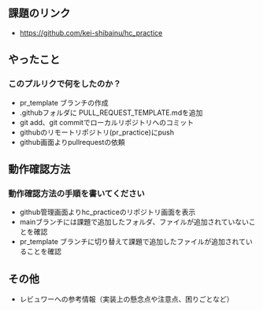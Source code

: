 ## 課題のリンク

* https://github.com/kei-shibainu/hc_practice

## やったこと

### このプルリクで何をしたのか？
+ pr_template ブランチの作成
+ .githubフォルダに PULL_REQUEST_TEMPLATE.mdを追加
+ git add、git commitでローカルリポジトリへのコミット
+ githubのリモートリポジトリ(pr_practice)にpush
+ github画面よりpullrequestの依頼


## 動作確認方法

### 動作確認方法の手順を書いてください
+ github管理画面よりhc_practiceのリポジトリ画面を表示
+ mainブランチには課題で追加したフォルダ、ファイルが追加されていないことを確認
+ pr_template ブランチに切り替えて課題で追加したファイルが追加されていることを確認

## その他

* レビュワーへの参考情報（実装上の懸念点や注意点、困りごとなど）
